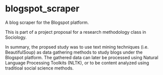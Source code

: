 # blogspot_scraper
A blog scraper for the Blogspot platform.

This is part of a project proposal for a research methodology class in Sociology.

In summary, the propsed study was to use text mining techniques (i.e. BeautifulSoup) as data gathering methods to study blogs under the Blogspot platform. The gathered data can later be processed using Natural Language Processing Toolkits (NLTK), or to be content analyzed using traditioal social science methods.
